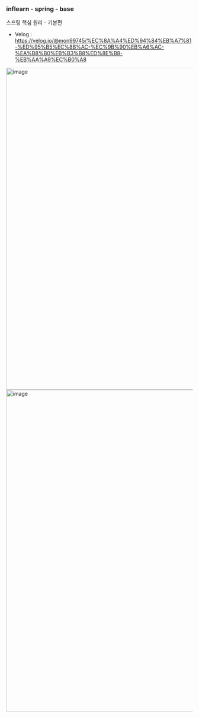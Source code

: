 ### inflearn - spring - base

스프링 핵심 원리 - 기본편
- Velog : https://velog.io/@mon99745/%EC%8A%A4%ED%94%84%EB%A7%81-%ED%95%B5%EC%8B%AC-%EC%9B%90%EB%A6%AC-%EA%B8%B0%EB%B3%B8%ED%8E%B8-%EB%AA%A9%EC%B0%A8

<img width="868" alt="image" src="https://user-images.githubusercontent.com/84507123/157218376-85265cd0-3213-4ae0-bcf2-1a6d6883c8cd.png">

<img width="868" alt="image" src="https://user-images.githubusercontent.com/84507123/157218563-858826c6-7c08-4a16-9175-e8cad6bc7de8.png">
